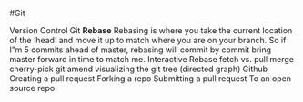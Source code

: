 #Git

Version Control
Git
    **Rebase**
        Rebasing is where you take the current location of the ‘head’ and move it up to match where you are on your branch. So if I”m 5 commits ahead of master, rebasing will commit by commit bring master forward in time to match me. 
    Interactive Rebase
    fetch vs. pull
    merge
    cherry-pick
    git amend 
    visualizing the git tree (directed graph)
Github
    Creating a pull request
    Forking a repo
    Submitting a pull request
        To an open source repo


